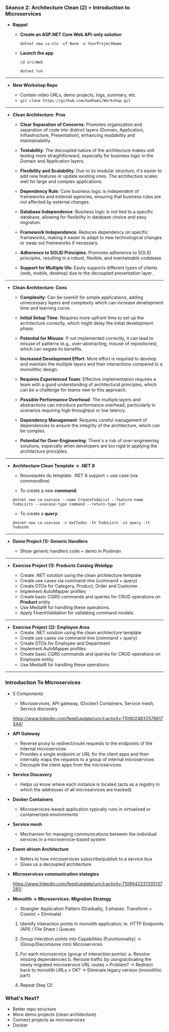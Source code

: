 ### **Séance 2**: Architecture Clean (2) + Introduction to Microservices

  * **Rappel**

    * **Create an ASP.NET Core Web API-only solution**

      `dotnet new ca-sln -cf None -o YourProjectName`

    * **Launch the app**

      `cd src/Web`

      `dotnet run`

---

  * **New Workshop Repo**

    - Contain video URLs, demo projects, logs, summary, etc.
    - `git clone https://github.com/Gadhami/Workshop.git`

---

  * **Clean Architecture: Pros**

    * **Clear Separation of Concerns**: Promotes organization and separation of code into distinct layers (Domain, Application, Infrastructure, Presentation), enhancing readability and maintainability.

    * **Testability**: The decoupled nature of the architecture makes unit testing more straightforward, especially for business logic in the Domain and Application layers.

    * **Flexibility and Scalability**: Due to its modular structure, it's easier to add new features or update existing ones. The architecture scales well for large and complex applications.

    * **Dependency Rule**: Core business logic is independent of frameworks and external agencies, ensuring that business rules are not affected by external changes.

    * **Database Independence**: Business logic is not tied to a specific database, allowing for flexibility in database choice and easy migration.

    * **Framework Independence**: Reduces dependency on specific frameworks, making it easier to adapt to new technological changes or swap out frameworks if necessary.

    * **Adherence to SOLID Principles**: Promotes adherence to SOLID principles, resulting in a robust, flexible, and maintainable codebase.

    * **Support for Multiple UIs**: Easily supports different types of clients (web, mobile, desktop) due to the decoupled presentation layer.

---

  * **Clean Architecture: Cons**

    * **Complexity**: Can be overkill for simple applications, adding unnecessary layers and complexity which can increase development time and learning curve.

    * **Initial Setup Time**: Requires more upfront time to set up the architecture correctly, which might delay the initial development phase.

    * **Potential for Misuse**: If not implemented correctly, it can lead to misuse of patterns (e.g., over-abstracting, misuse of repositories), which can negate its benefits.

    * **Increased Development Effort**: More effort is required to develop and maintain the multiple layers and their interactions compared to a monolithic design.

    * **Requires Experienced Team**: Effective implementation requires a team with a good understanding of architectural principles, which can be a challenge for teams new to this approach.

    * **Possible Performance Overhead**: The multiple layers and abstractions can introduce performance overhead, particularly in scenarios requiring high throughput or low latency.

    * **Dependency Management**: Requires careful management of dependencies to ensure the integrity of the architecture, which can be complex.

    * **Potential for Over-Engineering**: There's a risk of over-engineering solutions, especially when developers are too rigid in applying the architecture principles.

---

  * **Architecture Clean Template -> .NET 8**

    - Nouveautés du template: .NET 8 support + use case (via commandline)

    - To create a new **command**:

    `dotnet new ca-usecase --name CreateTodoList --feature-name TodoLists --usecase-type command --return-type int`

    - To create a **query**:

    `dotnet new ca-usecase -n GetTodos -fn TodoLists -ut query -rt TodosVm`

---

  * **Demo Project (1): Generic Handlers**

    - Show generic handlers code + demo in Postman

---

  * **Exercise Project (1): Products Catalog WebApp**

    - Create .NET solution using the clean architecture template
    - Create use cases via command-line (command + query)
    - Create DTOs for Category, Product, Order and Customer
    - Implement AutoMapper profiles
    - Create basic CQRS commands and queries for CRUD operations on **Product** entity
    - Use MediatR for handling these operations.
    - Apply FluentValidation for validating command models.

---

  * **Exercise Project (2): Employee Area**
    - Create .NET solution using the clean architecture template
    - Create use cases via command-line (command + query)
    - Create DTOs for Employee and Department
    - Implement AutoMapper profiles
    - Create basic CQRS commands and queries for CRUD operations on Employee entity
    - Use MediatR for handling these operations.

---

### **Introduction To Microservices**

  * 5 Components
    - Microservices, API gateway, (Docker) Containers, Service mesh, Service discovery

    https://www.linkedin.com/feed/update/urn:li:activity:7109024832578617344/


  * **API Gateway**

    - Reverse proxy to redirect/route requests to the endpoints of the internal microservices
    - Provides a single endpoint or URL for the client apps and then internally maps the requests to a group of internal microservices
    - Decouple the client apps from the microservices

  * **Service Discovery**

      - Helps us know where each instance is located (acts as a registry in which the addresses of all microservices are tracked)


  * **Docker Containers**

      - Microservices-based application typically runs in virtualized or containerized environments

  * **Service mesh**

      - Mechanism for managing communications between the individual services in a microservice-based system


  *	**Event-driven Architecture**

      - Refers to how microservices subscribe/publish to a service bus
      - Gives us a decoupled architecture


  * **Microservices communication stategies**

    https://www.linkedin.com/feed/update/urn:li:activity:7109942231335137281/


  * **Monolith → Microservices: Migration Strategy**

    - Strangler Application Pattern (Gradually, 3 phases: Transform + Coexist + Eliminate)

    1. Identify interaction points in monolith application; ie. HTTP Endpoints (API) / File Share / Queues
    2. Group interation points into Capabilities (Functionnality) → (Group/Decompose into) Microservices
    3. For each microservice (group of interaction points):
      a. Resolve missing dependencies
      b. Reroute traffic by using/activating the newly migrated microservice URL routes
        » Problem?            → Redirect back to monolith URLs
        » OK?                 → Eliminate legacy version (monolithic part)

    4. Repeat Step (2)


  ### What's Next?

  - Better repo structure
  - More demo projects (clean architecture)
  - Connect projects as microservices
  - Docker